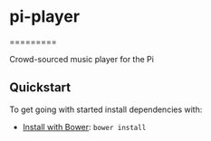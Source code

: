 # pi-player
=========

Crowd-sourced music player for the Pi

## Quickstart

To get going with started install dependencies with:


  * [Install with Bower](http://bower.io): `bower install`
